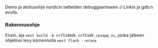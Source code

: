 Demo ja aloitusohje nordicin laitteiden debuggaamiseen J-Linkin ja gdb:n avulla.

### Rakennusohje

Ensin, aja `west build -b nrf5340dk_nrf5340_cpuapp_ns`, jonka jälkeen ohjelmoi levy komennolla `west flash --erase`
